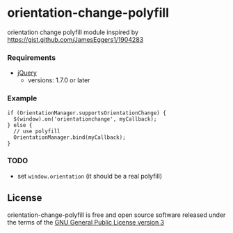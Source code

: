 orientation-change-polyfill
===========================

orientation change polyfill module inspired by https://gist.github.com/JamesEggers1/1904283

### Requirements

* [jQuery](http://jquery.com/)
  - versions: 1.7.0 or later

### Example

    if (OrientationManager.supportsOrientationChange) {
      $(window).on('orientationchange', myCallback);
    } else {
      // use polyfill
      OrientationManager.bind(myCallback);
    }

### TODO

- set `window.orientation` (it should be a real polyfill)

## License
orientation-change-polyfill is free and open source software
released under the terms of the [GNU General Public License version 3](http://www.gnu.org/licenses/gpl.html)
